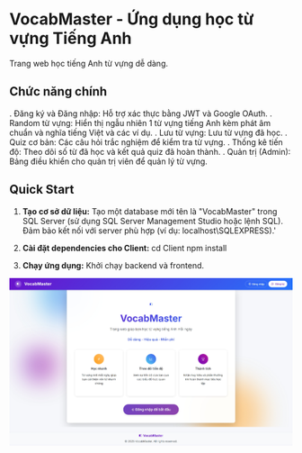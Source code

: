 # VocabMaster - Ứng dụng học từ vựng Tiếng Anh

Trang web học tiếng Anh từ vựng dễ dàng.

## Chức năng chính

. Đăng ký và Đăng nhập: Hỗ trợ xác thực bằng JWT và Google OAuth.
. Random từ vựng: Hiển thị ngẫu nhiên 1 từ vựng tiếng Anh kèm phát âm chuẩn và nghĩa tiếng Việt và các ví dụ.
. Lưu từ vựng: Lưu từ vựng đã học.
. Quiz cơ bản: Các câu hỏi trắc nghiệm để kiểm tra từ vựng.
. Thống kê tiến độ: Theo dõi số từ đã học và kết quả quiz đã hoàn thành.
. Quản trị (Admin): Bảng điều khiển cho quản trị viên để quản lý từ vựng.

## Quick Start

1. **Tạo cơ sở dữ liệu:** Tạo một database mới tên là "VocabMaster" trong SQL Server (sử dụng SQL Server Management Studio hoặc lệnh SQL). Đảm bảo kết nối với server phù hợp (ví dụ: localhost\SQLEXPRESS).'

2. **Cài đặt dependencies cho Client:**
   cd Client
   npm install

3. **Chạy ứng dụng:** Khởi chạy backend và frontend.

![alt text](image.png)




